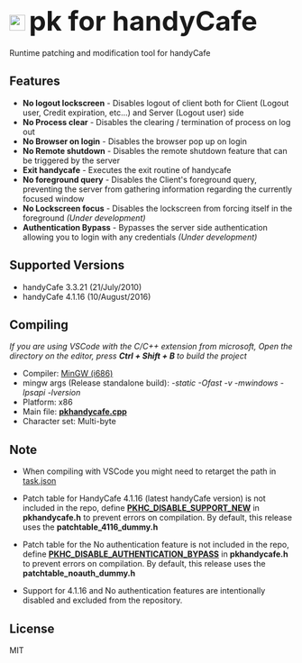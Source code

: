 # <img width="28" src="https://en.touhouwiki.net/images/7/7b/Th135Patchouli.png"> <font size=80> pk for handyCafe </font>
Runtime patching and modification tool for handyCafe

## Features
* <b>No logout lockscreen</b> - Disables logout of client both for Client (Logout user, Credit expiration, etc...) and Server (Logout user) side
* <b>No Process clear</b> - Disables the clearing / termination of process on log out
* <b>No Browser on login</b> - Disables the browser pop up on login
* <b>No Remote shutdown</b> - Disables the remote shutdown feature that can be triggered by the server
* <b>Exit handycafe</b> - Executes the exit routine of handycafe
* <b>No foreground query</b> - Disables the Client's foreground query, preventing the server from gathering information regarding the currently focused window
* <b>No Lockscreen focus</b> - Disables the lockscreen from forcing itself in the foreground <i>(Under development)</i>
* <b>Authentication Bypass</b> - Bypasses the server side authentication allowing you to login with any credentials <i>(Under development)</i>

## Supported Versions
* handyCafe 3.3.21 (21/July/2010)
* handyCafe 4.1.16 (10/August/2016)

## Compiling
<i>If you are using VSCode with the C/C++ extension from microsoft, Open the directory on the editor, press <b>Ctrl + Shift + B</b> to build the project</i>
* Compiler: [MinGW (i686)](https://sourceforge.net/projects/mingw-w64/)
* mingw args  (Release standalone build): <i>-static -Ofast -v -mwindows -lpsapi -lversion</i>
* Platform: x86
* Main file: <b>[pkhandycafe.cpp](https://github.com/rogueeeee/pk_handycafe/blob/master/pkhandycafe.cpp)</b>
* Character set: Multi-byte

## Note
* When compiling with VSCode you might need to retarget the path in </b>[task.json](https://github.com/rogueeeee/pk_handycafe/blob/master/.vscode/tasks.json)</b>

* Patch table for HandyCafe 4.1.16 (latest handyCafe version) is not included
in the repo, define <b>[PKHC_DISABLE_SUPPORT_NEW](https://github.com/rogueeeee/pk_handycafe/blob/master/pkhandycafe.h#L4)</b> in <b>pkhandycafe.h</b>
to prevent errors on compilation. By default, this release uses the <b>patchtable_4116_dummy.h</b>

* Patch table for the No authentication feature is not included
in the repo, define <b>[PKHC_DISABLE_AUTHENTICATION_BYPASS](https://github.com/rogueeeee/pk_handycafe/blob/master/pkhandycafe.h#L5)</b> in <b>pkhandycafe.h</b>
to prevent errors on compilation. By default, this release uses the <b>patchtable_noauth_dummy.h</b>

* Support for 4.1.16 and No authentication features are intentionally disabled and excluded from the repository.

## License
MIT